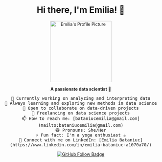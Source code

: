 <h1 align="center">Hi there, I'm Emilia! 👋</h1>

<p align="center">
  <img src="https://avatars.githubusercontent.com/u/153672284?s=400&u=fd14f4f175c090c83eadf99e5fc84034d19b47a3&v=4" alt="Emilia's Profile Picture" width="200"/>
</p>

<p align="center">
  <b>A passionate data scientist</b> 🚀
</p>

<p align="center">
  <samp>🔭 Currently working on analyzing and interpreting data</samp><br/>
  <samp>🌱 Always learning and exploring new methods in data science</samp><br/>
  <samp>👯 Open to collaborate on data-driven projects</samp><br/>
  <samp>💼 Freelancing on data science projects</samp><br/>
  <samp>📫 How to reach me: [bataniucemilia@gmail.com](mailto:bataniucemilia@gmail.com)</samp><br/>
  <samp>😄 Pronouns: She/Her</samp><br/>
  <samp>⚡ Fun fact: I'm a yoga enthusiast ☕</samp><br/>
  <samp>🔗 Connect with me on LinkedIn: [Emilia Bataniuc](https://www.linkedin.com/in/emilia-bataniuc-a1070a70/)</samp>
</p>

<p align="center">
  <a href="https://github.com/Emiliacia">
    <img src="https://img.shields.io/github/followers/Emiliacia?label=Follow&style=social" alt="GitHub Follow Badge"/>
  </a>
</p>
